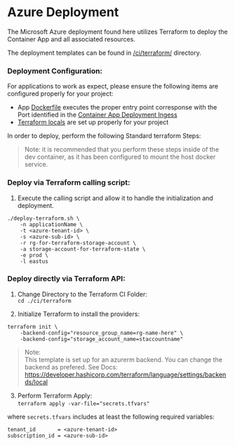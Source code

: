 # Azure Deployment
The Microsoft Azure deployment found here utilizes Terraform to deploy the Container App and all associated resources.

The deployment templates can be found in [/ci/terraform/](../ci/terraform/) directory.

### Deployment Configuration:
For applications to work as expect, please ensure the following items are configured properly for your project:
- App [Dockerfile](../app/Dockerfile) executes the proper entry point corresponse with the Port identified in the [Container App Deployment Ingess](../ci/terraform/container_app.tf)
- [Terraform locals](../ci/terraform/variables.tf) are set up properly for your project

In order to deploy, perform the following Standard terraform Steps:

> Note: it is recommended that you perform these steps inside of the dev container, as it has been configured to mount the host docker service.

### Deploy via Terraform calling script:

1. Execute the calling script and allow it to handle the initialization and deployment.
```
./deploy-terraform.sh \
    -n applicationName \
    -t <azure-tenant-id> \
    -s <azure-sub-id> \
    -r rg-for-terraform-storage-account \
    -a storage-account-for-terraform-state \
    -e prod \
    -l eastus
```

### Deploy directly via Terraform API:
1. Change Directory to the Terraform CI Folder:  
`cd ./ci/terraform`

2. Initialize Terraform to install the providers:  
```
terraform init \  
    -backend-config="resource_group_name=rg-name-here" \  
    -backend-config="storage_account_name=staccountname"  
```

> Note:  
    This template is set up for an azurerm backend. You can change the backend as prefered.
    See Docs: https://developer.hashicorp.com/terraform/language/settings/backends/local

3. Perform Terraform Apply:  
`terraform apply -var-file="secrets.tfvars"`

where `secrets.tfvars` includes at least the following required variables:  

```
tenant_id       = <azure-tenant-id>
subscription_id = <azure-sub-id>
```

